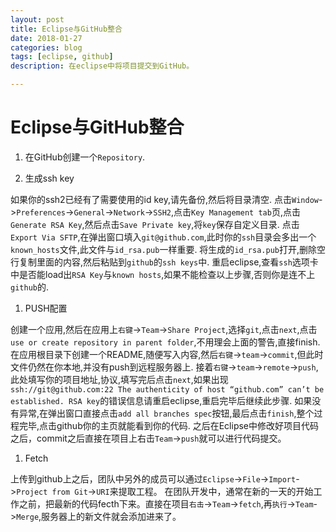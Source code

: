 ```yaml
---
layout: post
title: Eclipse与GitHub整合
date: 2018-01-27
categories: blog
tags: [eclipse, github]
description: 在eclipse中将项目提交到GitHub。

---
```


# Eclipse与GitHub整合

1. 在GitHub创建一个`Repository`.

1. 生成ssh key

  如果你的ssh2已经有了需要使用的id key,请先备份,然后将目录清空.
  点击`Window`->`Preferences`->`General`->`Network`->`SSH2`,点击`Key Management tab`页,点击`Generate RSA Key`,然后点击`Save Private key`,将`key`保存自定义目录.
  点击`Export Via SFTP`,在弹出窗口填入`git@github.com`,此时你的`ssh`目录会多出一个`known_hosts`文件,此文件与`id_rsa.pub`一样重要.
  将生成的`id_rsa.pub`打开,删除空行复制里面的内容,然后粘贴到`github`的`ssh keys`中.
  重启eclipse,查看`ssh`选项卡中是否能load出`RSA Key`与`known hosts`,如果不能检查以上步骤,否则你是连不上`github`的.
  
1. PUSH配置

  创建一个应用,然后在应用上`右键`->`Team`->`Share Project`,选择`git`,点击`next`,点击`use or create repository in parent folder`,不用理会上面的警告,直接finish.
  在应用根目录下创建一个README,随便写入内容,然后`右键`->`team`->`commit`,但此时文件仍然在你本地,并没有push到远程服务器上.
  接着`右键`->`team`->`remote`->`push`,此处填写你的项目地址,协议,填写完后点击`next`,如果出现`ssh://git@github.com:22 The authenticity of host “github.com” can’t be established. RSA key`的错误信息请重启eclipse,重启完毕后继续此步骤.
  如果没有异常,在弹出窗口直接点击`add all branches spec`按钮,最后点击`finish`,整个过程完毕,点击github你的主页就能看到你的代码.
  之后在Eclipse中修改好项目代码之后，commit之后直接在项目上右击`Team`->`push`就可以进行代码提交。

1. Fetch

  上传到github上之后，团队中另外的成员可以通过`Eclipse`->`File`->`Import`->`Project from Git`->`URI`来提取工程。
  在团队开发中，通常在新的一天的开始工作之前，把最新的代码fecth下来。直接在项目`右击`->`Team`->`fetch`,再`执行`->`Team`->`Merge`,服务器上的新文件就会添加进来了。
